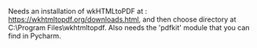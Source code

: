 Needs an installation of wkHTMLtoPDF at : https://wkhtmltopdf.org/downloads.html, and then choose directory at C:\Program Files\wkhtmltopdf. Also needs the 'pdfkit' module that you can find in Pycharm.
